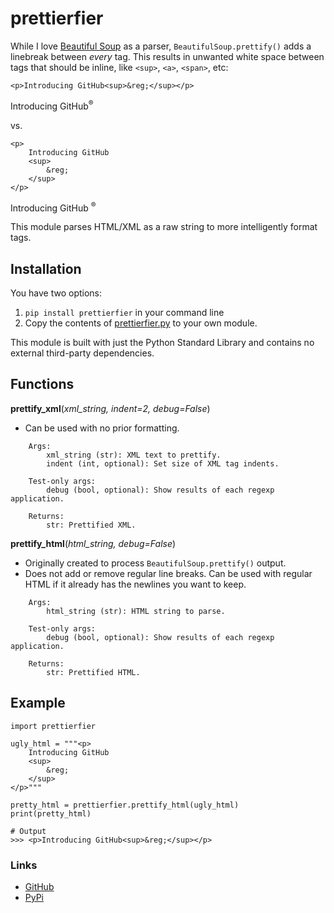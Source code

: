 # prettierfier
While I love [Beautiful Soup](https://www.crummy.com/software/BeautifulSoup/bs4/doc/) as a parser, `BeautifulSoup.prettify()` adds a linebreak between *every* tag. 
This results in unwanted white space between tags that should be inline, like `<sup>`, `<a>`, `<span>`, etc:

```
<p>Introducing GitHub<sup>&reg;</sup></p>
```
<p>Introducing GitHub<sup>&reg;</sup></p>

vs.

```
<p>
    Introducing GitHub
    <sup>
        &reg;
    </sup>
</p>
```
<p>
    Introducing GitHub
    <sup>
        &reg;
    </sup>
</p>

This module parses HTML/XML as a raw string to more intelligently format tags.

## Installation

You have two options:
1. `pip install prettierfier` in your command line
2. Copy the contents of [prettierfier.py](prettierfier.py) to your own module.

This module is built with just the Python Standard Library and contains no external third-party dependencies.

## Functions

**prettify_xml**(*xml_string, indent=2, debug=False*)

* Can be used with no prior formatting.

```
    Args:
        xml_string (str): XML text to prettify.
        indent (int, optional): Set size of XML tag indents.

    Test-only args:
        debug (bool, optional): Show results of each regexp application.

    Returns:
        str: Prettified XML.
```

**prettify_html**(*html_string, debug=False*)

* Originally created to process `BeautifulSoup.prettify()` output.
* Does not add or remove regular line breaks. Can be used with regular HTML if it already has the newlines you want to keep.

```
    Args:
        html_string (str): HTML string to parse.

    Test-only args:
        debug (bool, optional): Show results of each regexp application.

    Returns:
        str: Prettified HTML.
```

## Example

```
import prettierfier

ugly_html = """<p>
    Introducing GitHub
    <sup>
        &reg;
    </sup>
</p>"""

pretty_html = prettierfier.prettify_html(ugly_html)
print(pretty_html) 

# Output
>>> <p>Introducing GitHub<sup>&reg;</sup></p>
```

### Links

* [GitHub](https://github.com/annedo/prettierfier)
* [PyPi](https://pypi.org/project/prettierfier/)